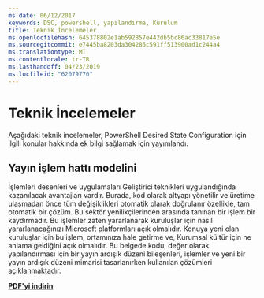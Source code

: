 ```yaml
---
ms.date: 06/12/2017
keywords: DSC, powershell, yapılandırma, Kurulum
title: Teknik İncelemeler
ms.openlocfilehash: 645378802e1ab592857e442db5bc86ac33817e5e
ms.sourcegitcommit: e7445ba8203da304286c591ff513900ad1c244a4
ms.translationtype: MT
ms.contentlocale: tr-TR
ms.lasthandoff: 04/23/2019
ms.locfileid: "62079770"
---
```

# <a name="whitepapers"></a>Teknik İncelemeler

Aşağıdaki teknik incelemeler, PowerShell Desired State Configuration için ilgili konular hakkında ek bilgi sağlamak için yayımlandı.

## <a name="the-release-pipeline-model"></a>Yayın işlem hattı modelini
İşlemleri desenleri ve uygulamaları Geliştirici teknikleri uygulandığında kazanılacak avantajları vardır. Burada, kod olarak altyapı yönetilir ve üretime ulaşmadan önce tüm değişiklikleri otomatik olarak doğrulanır özellikle, tam otomatik bir çözüm. Bu sektör yenilikçilerinden arasında tanınan bir işlem bir kaydırmadır. Bu işlemler zaten yararlanarak kuruluşlar için nasıl yararlanacağınızı Microsoft platformları açık olmalıdır. Konuya yeni olan kuruluşlar için bu işlem, ortamınıza hale getirme ve, Kurumsal kültür için ne anlama geldiğini açık olmalıdır. Bu belgede kodu, değer olarak yapılandırması için bir yayın ardışık düzeni bileşenleri, işlemler ve yeni bir yayın ardışık düzeni mimarisi tasarlanırken kullanılan çözümleri açıklanmaktadır.

**[PDF'yi indirin](http://aka.ms/thereleasepipelinemodelpdf)**